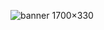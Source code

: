 ![banner 1700×330](https://github.com/nocstra/nocstra/assets/167856269/53cdfa04-cff4-4af0-897f-4c764e9070ee)
